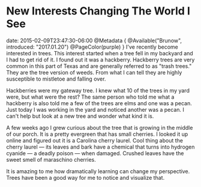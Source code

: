 # New Interests Changing The World I See
date: 2015-02-09T23:47:30-06:00
@Metadata {
  @Available("Brunow", introduced: "2017.01.20")
  @PageColor(purple)
}
I've recently become interested in trees. This interest started when a tree fell in my backyard and I had to get rid of it. I found out it was a hackberry. Hackberry trees are very common in this part of Texas and are generally referred to as "trash trees." They are the tree version of weeds. From what I can tell they are highly susceptible to mistletoe and falling over.

Hackberries were my gateway tree. I knew what 10 of the trees in my yard were, but what were the rest? The same person who told me what a hackberry is also told me a few of the trees are elms and one was a pecan. Just today I was working in the yard and noticed another was a pecan. I can't help but look at a new tree and wonder what kind it is.

A few weeks ago I grew curious about the tree that is growing in the middle of our porch. It is a pretty evergreen that has small cherries. I looked it up online and figured out it is a Carolina cherry laurel. Cool thing about the cherry laurel &mdash; its leaves and bark have a chemical that turns into hydrogen cyanide &mdash; a deadly poison &mdash; when damaged. Crushed leaves have the sweet smell of maraschino cherries.

It is amazing to me how dramatically learning can change my perspective. Trees have been a good way for me to notice and visualize that.
